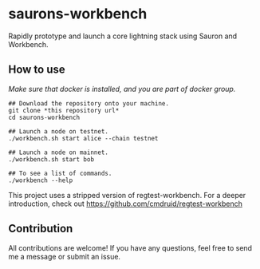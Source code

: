 # saurons-workbench

Rapidly prototype and launch a core lightning stack using Sauron and Workbench.

## How to use

*Make sure that docker is installed, and you are part of docker group.*

```
## Download the repository onto your machine.
git clone *this repository url*
cd saurons-workbench

## Launch a node on testnet.
./workbench.sh start alice --chain testnet

## Launch a node on mainnet.
./workbench.sh start bob

## To see a list of commands.
./workbench --help
```

This project uses a stripped version of regtest-workbench. For a deeper introduction, check out https://github.com/cmdruid/regtest-workbench

## Contribution

All contributions are welcome! If you have any questions, feel free to send me a message or submit an issue.

